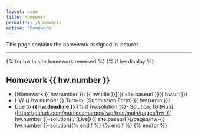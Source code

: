 ```yaml
---
layout: page
title: Homework
permalink: /homework/
active: 'homework'
---
```


This page contains the homework assigned in lectures.

---

{% for hw in site.homework reversed %}
{% if hw.display %}
## Homework {{ hw.number }}
- [Homework {{ hw.number }}: {{ hw.title }}]({{ site.baseurl }}{{ hw.url }})
- HW {{ hw.number }} Turn-in: [Submission Form]({{ hw.turnin }})
- Due to **{{ hw.deadline }}**
{% if hw.solution %}- Solution: [GitHub](https://github.com/murilocamargos/iwp/tree/main/pages/hw-{{ hw.number }}-solution) / [Live]({{ site.baseurl }}/pages/hw-{{ hw.number }}-solution){% endif %}
{% endif %}
{% endfor %}